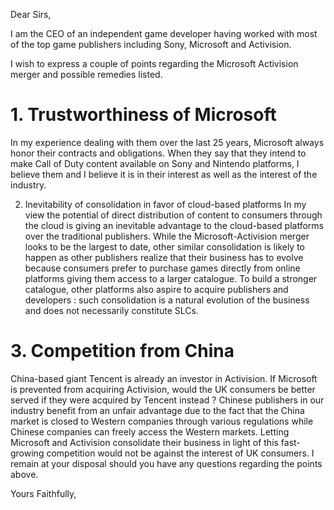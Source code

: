 Dear Sirs,

I am the CEO of an independent game developer having worked with most of the top game publishers including Sony, Microsoft and Activision.

I wish to express a couple of points regarding the Microsoft Activision merger and possible remedies listed.

# 1\. Trustworthiness of Microsoft

In my experience dealing with them over the last 25 years, Microsoft always honor their contracts and obligations. When they say that they intend to make Call of Duty content available on Sony and Nintendo platforms, I believe them and I believe it is in their interest as well as the interest of the industry.

2. Inevitability of consolidation in favor of cloud-based platforms In my view the potential of direct distribution of content to consumers through the cloud is giving an inevitable advantage to the cloud-based platforms over the traditional publishers. While the Microsoft-Activision merger looks to be the largest to date, other similar consolidation is likely to happen as other publishers realize that their business has to evolve because consumers prefer to purchase games directly from online platforms giving them access to a larger catalogue. To build a stronger catalogue, other platforms also aspire to acquire publishers and developers : such consolidation is a natural evolution of the business and does not necessarily constitute SLCs.

# 3\. Competition from China

China-based giant Tencent is already an investor in Activision. If Microsoft is prevented from acquiring Activision, would the UK consumers be better served if they were acquired by Tencent instead ? Chinese publishers in our industry benefit from an unfair advantage due to the fact that the China market is closed to Western companies through various regulations while Chinese companies can freely access the Western markets. Letting Microsoft and Activision consolidate their business in light of this fast-growing competition would not be against the interest of UK consumers. I remain at your disposal should you have any questions regarding the points above.

Yours Faithfully,